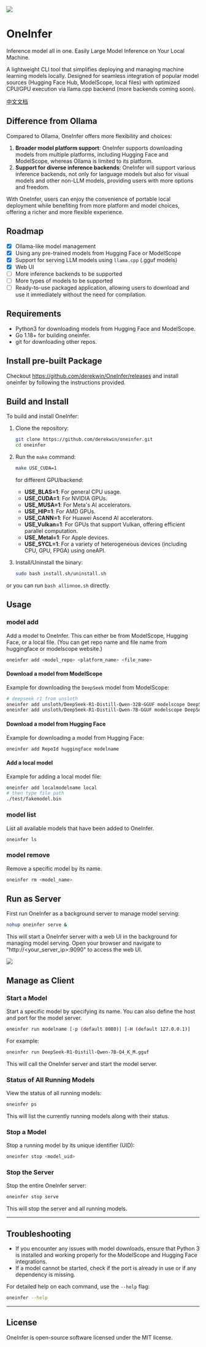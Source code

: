 ![](./assets/logos/oneinferlogo-long.png)

# OneInfer 

Inference model all in one. Easily Large Model Inference on Your Local Machine.

A lightweight CLI tool that simplifies deploying and managing machine learning models locally. Designed for seamless integration of popular model sources (Hugging Face Hub, ModelScope, local files) with optimized CPU/GPU execution via llama.cpp backend (more backends coming soon).

[中文文档](./readme_zh.md)

## Difference from Ollama

Compared to Ollama, OneInfer offers more flexibility and choices:

1. **Broader model platform support**: OneInfer supports downloading models from multiple platforms, including Hugging Face and ModelScope, whereas Ollama is limited to its platform.
2. **Support for diverse inference backends**: OneInfer will support various inference backends, not only for language models but also for visual models and other non-LLM models, providing users with more options and freedom.

With OneInfer, users can enjoy the convenience of portable local deployment while benefiting from more platform and model choices, offering a richer and more flexible experience.

## Roadmap
- [x] Ollama-like model management
- [x] Using any pre-trained models from Hugging Face or ModelScope
- [x] Support for serving LLM models using `llama.cpp` (.gguf models)
- [x] Web UI
- [ ] More inference backends to be supported
- [ ] More types of models to be supported
- [ ] Ready-to-use packaged application, allowing users to download and use it immediately without the need for compilation.

## Requirements
- Python3 for downloading models from Hugging Face and ModelScope.
- Go 1.18+ for building oneinfer.
- git for downloading other repos.

## Install pre-built Package
Checkout https://github.com/derekwin/OneInfer/releases and install oneinfer by following the instructions provided.

## Build and Install
To build and install OneInfer:

1. Clone the repository:
   ```bash
   git clone https://github.com/derekwin/oneinfer.git
   cd oneinfer
   ```
2. Run the `make` command:
   ```bash
   make USE_CUDA=1
   ```

   for different GPU/backend:
   - **USE_BLAS=1**: For general CPU usage.
   - **USE_CUDA=1**: For NVIDIA GPUs.
   - **USE_MUSA=1**: For Meta's AI accelerators.
   - **USE_HIP=1**: For AMD GPUs.
   - **USE_CANN=1**: For Huawei Ascend AI accelerators.
   - **USE_Vulkan=1**: For GPUs that support Vulkan, offering efficient parallel computation.
   - **USE_Metal=1**: For Apple devices.
   - **USE_SYCL=1**: For a variety of heterogeneous devices (including CPU, GPU, FPGA) using oneAPI.

3. Install/Uninstall the binary:
   ```bash
   sudo bash install.sh/uninstall.sh
   ```

or you can run `bash allinnoe.sh` directly.

## Usage

### model add
Add a model to OneInfer. This can either be from ModelScope, Hugging Face, or a local file.
(You can get repo name and file name from huggingface or modelscope website.)

```bash
oneinfer add <model_repo> <platform_name> <file_name>
```

#### Download a model from ModelScope
Example for downloading the `DeepSeek` model from ModelScope:

```bash
# deepseek r1 from unsloth
oneinfer add unsloth/DeepSeek-R1-Distill-Qwen-32B-GGUF modelscope DeepSeek-R1-Distill-Qwen-32B-Q5_K_M.gguf
oneinfer add unsloth/DeepSeek-R1-Distill-Qwen-7B-GGUF modelscope DeepSeek-R1-Distill-Qwen-7B-Q4_K_M.gguf
```

#### Download a model from Hugging Face
Example for downloading a model from Hugging Face:

```bash
oneinfer add RepoId huggingface modelname
```

#### Add a local model
Example for adding a local model file:

```bash
oneinfer add localmodelname local 
# then type file path
./test/fakemodel.bin
```

### model list
List all available models that have been added to OneInfer.

```bash
oneinfer ls
```

### model remove
Remove a specific model by its name.

```bash
oneinfer rm <model_name>
```

## Run as Server
First run OneInfer as a background server to manage model serving:

```bash
nohup oneinfer serve &
```

This will start a OneInfer server with a web UI in the background for managing model serving. Open your browser and navigate to "http://<your_server_ip>:9090" to access the web UI.

![](./assets/webui.png)

## Manage as Client

### Start a Model
Start a specific model by specifying its name. You can also define the host and port for the model server.

```bash
oneinfer run modelname [-p (default 8080)] [-H (default 127.0.0.1)]
```

For example:

```bash
oneinfer run DeepSeek-R1-Distill-Qwen-7B-Q4_K_M.gguf
```

This will call the OneInfer server and start the model server.

### Status of All Running Models
View the status of all running models:

```bash
oneinfer ps
```

This will list the currently running models along with their status.

### Stop a Model
Stop a running model by its unique identifier (UID):

```bash
oneinfer stop <model_uid>
```

### Stop the Server
Stop the entire OneInfer server:

```bash
oneinfer stop serve
```

This will stop the server and all running models.

---

## Troubleshooting

- If you encounter any issues with model downloads, ensure that Python 3 is installed and working properly for the ModelScope and Hugging Face integrations.
- If a model cannot be started, check if the port is already in use or if any dependency is missing.

For detailed help on each command, use the `--help` flag:
```bash
oneinfer --help
```

---

## License
OneInfer is open-source software licensed under the MIT license.